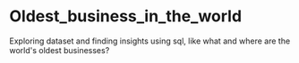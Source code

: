 # Oldest_business_in_the_world
Exploring dataset and finding insights using sql, like what and where are the world's oldest businesses?

